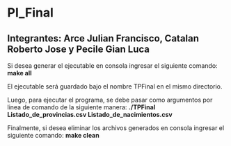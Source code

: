 # PI_Final 
## Integrantes: Arce Julian Francisco, Catalan Roberto Jose y Pecile Gian Luca
Si desea generar el ejecutable en consola ingresar el siguiente comando:
**make all** 

El ejecutable será guardado bajo el nombre TPFinal en el mismo directorio.

Luego, para ejecutar el programa, se debe pasar como argumentos por linea de comando de la siguiente manera:
**./TPFinal Listado_de_provincias.csv Listado_de_nacimientos.csv**

Finalmente, si desea eliminar los archivos generados en consola ingresar el siguiente comando: 
**make clean**
